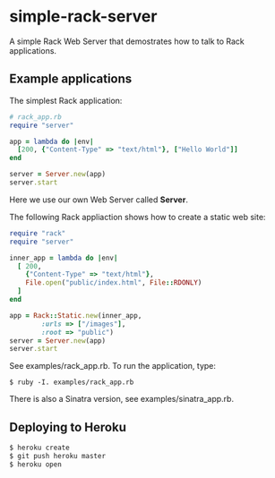 # simple-rack-server

A simple Rack Web Server that demostrates how to talk to Rack applications.

## Example applications

The simplest Rack application:

```ruby
# rack_app.rb
require "server"

app = lambda do |env|
  [200, {"Content-Type" => "text/html"}, ["Hello World"]]
end

server = Server.new(app)
server.start
```

Here we use our own Web Server called **Server**.

The following Rack appliaction shows how to create a static web site:

```ruby
require "rack"
require "server"

inner_app = lambda do |env|
  [ 200,
    {"Content-Type" => "text/html"},
    File.open("public/index.html", File::RDONLY)
  ]
end

app = Rack::Static.new(inner_app,
        :urls => ["/images"],
        :root => "public")
server = Server.new(app)
server.start
```
See examples/rack_app.rb. To run the application, type:

```
$ ruby -I. examples/rack_app.rb
```

There is also a Sinatra version, see examples/sinatra_app.rb.

## Deploying to Heroku

```sh
$ heroku create
$ git push heroku master
$ heroku open
```